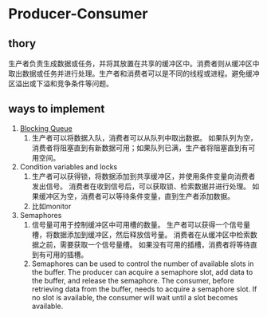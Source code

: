# Producer-Consumer

## thory

生产者负责生成数据或任务，并将其放置在共享的缓冲区中。消费者则从缓冲区中取出数据或任务并进行处理。生产者和消费者可以是不同的线程或进程。避免缓冲区溢出或下溢和竞争条件等问题。

## ways to implement
1. [Blocking Queue](../%E8%AE%A1%E7%AE%97%E6%9C%BA%E8%AF%AD%E8%A8%80/Java/Java%E7%9F%A5%E8%AF%86%E7%A7%AF%E7%B4%AF/LinkedBlockingQueue.md)
   1. 生产者可以将数据入队，消费者可以从队列中取出数据。 如果队列为空，消费者将阻塞直到有新数据可用；如果队列已满，生产者将阻塞直到有可用空间。
2. Condition variables and locks
   1. 生产者可以获得锁，将数据添加到共享缓冲区，并使用条件变量向消费者发出信号。 消费者在收到信号后，可以获取锁、检索数据并进行处理。 如果缓冲区为空，消费者可以等待条件变量，直到生产者添加数据。
   2. 比如monitor
3. Semaphores
   1. 信号量可用于控制缓冲区中可用槽的数量。 生产者可以获得一个信号量槽，将数据添加到缓冲区，然后释放信号量。 消费者在从缓冲区中检索数据之前，需要获取一个信号量槽。 如果没有可用的插槽，消费者将等待直到有可用的插槽。
   2. Semaphores can be used to control the number of available slots in the buffer. The producer can acquire a semaphore slot, add data to the buffer, and release the semaphore. The consumer, before retrieving data from the buffer, needs to acquire a semaphore slot. If no slot is available, the consumer will wait until a slot becomes available.



